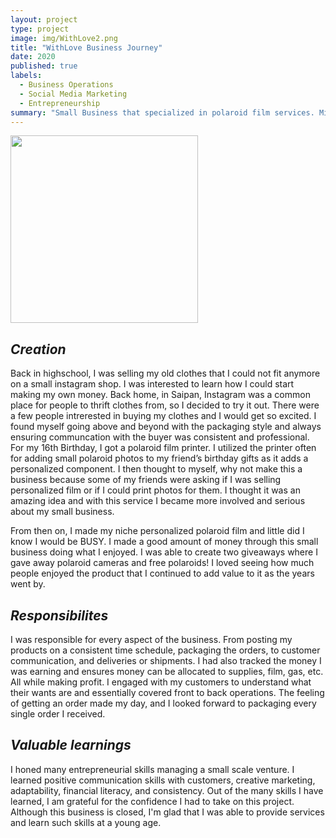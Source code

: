 ```yaml
---
layout: project
type: project
image: img/WithLove2.png
title: "WithLove Business Journey"
date: 2020
published: true
labels:
  - Business Operations
  - Social Media Marketing
  - Entrepreneurship
summary: "Small Business that specialized in polaroid film services. Mission: Provide customers conveniency and a personalized source for quality instant film."
---
```


<div class="text-center p-4">
  <img width="300px" src="../img/polaroid2.gif" class="img-thumbnail" >
</div>

## _Creation_
Back in highschool, I was selling my old clothes that I could not fit anymore on a small instagram shop. I was interested to learn how I could start making my own money. Back home, in Saipan, Instagram was a common place for people to thrift clothes from, so I decided to try it out. There were a few people intrerested in buying my clothes and I would get so excited. I found myself going above and beyond with the packaging style and always ensuring communcation with the buyer was consistent and professional. For my 16th Birthday, I got a polaroid film printer. I utilized the printer often for adding small polaroid photos to my friend’s birthday gifts as it adds a personalized component. I then thought to myself, why not make this a business because some of my friends were asking if I was selling personalized film or if I could print photos for them. I thought it was an amazing idea and with this service I became more involved and serious about my small business.

From then on, I made my niche personalized polaroid film and little did I know I would be BUSY. I made a good amount of money through this small business doing what I enjoyed. I was able to create two giveaways where I gave away polaroid cameras and free polaroids! I loved seeing how much people enjoyed the product that I continued to add value to it as the years went by. 

## _Responsibilites_
I was responsible for every aspect of the business. From posting my products on a consistent time schedule, packaging the orders, to customer communication, and deliveries or shipments. I had also tracked the money I was earning and ensures money can be allocated to supplies, film, gas, etc. All while making profit. I engaged with my customers to understand what their wants are and essentially covered front to back operations. The feeling of getting an order made my day, and I looked forward to packaging every single order I received.

## _Valuable learnings_
I honed many entrepreneurial skills managing a small scale venture. I learned positive communication skills with customers, creative marketing, adaptability, financial literacy, and consistency. Out of the many skills I have learned, I am grateful for the confidence I had to take on this project. Although this business is closed, I'm glad that I was able to provide services and learn such skills at a young age. 
